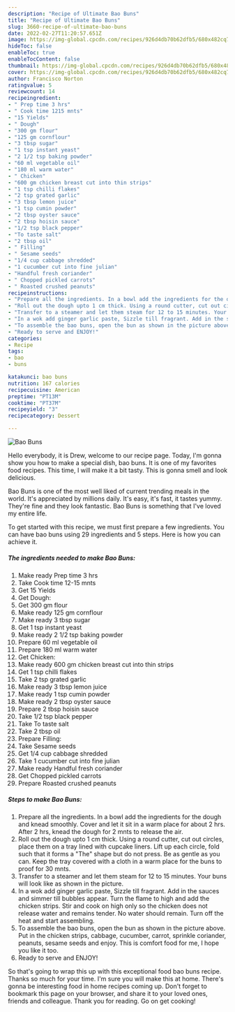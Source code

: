 ```yaml
---
description: "Recipe of Ultimate Bao Buns"
title: "Recipe of Ultimate Bao Buns"
slug: 3660-recipe-of-ultimate-bao-buns
date: 2022-02-27T11:20:57.651Z
image: https://img-global.cpcdn.com/recipes/926d4db70b62dfb5/680x482cq70/bao-buns-recipe-main-photo.jpg
hideToc: false
enableToc: true
enableTocContent: false
thumbnail: https://img-global.cpcdn.com/recipes/926d4db70b62dfb5/680x482cq70/bao-buns-recipe-main-photo.jpg
cover: https://img-global.cpcdn.com/recipes/926d4db70b62dfb5/680x482cq70/bao-buns-recipe-main-photo.jpg
author: Francisco Norton
ratingvalue: 5
reviewcount: 14
recipeingredient:
- " Prep time 3 hrs"
- " Cook time 1215 mnts"
- "15 Yields"
- " Dough"
- "300 gm flour"
- "125 gm cornflour"
- "3 tbsp sugar"
- "1 tsp instant yeast"
- "2 1/2 tsp baking powder"
- "60 ml vegetable oil"
- "180 ml warm water"
- " Chicken"
- "600 gm chicken breast cut into thin strips"
- "1 tsp chilli flakes"
- "2 tsp grated garlic"
- "3 tbsp lemon juice"
- "1 tsp cumin powder"
- "2 tbsp oyster sauce"
- "2 tbsp hoisin sauce"
- "1/2 tsp black pepper"
- "To taste salt"
- "2 tbsp oil"
- " Filling"
- " Sesame seeds"
- "1/4 cup cabbage shredded"
- "1 cucumber cut into fine julian"
- "Handful fresh coriander"
- " Chopped pickled carrots"
- " Roasted crushed peanuts"
recipeinstructions:
- "Prepare all the ingredients. In a bowl add the ingredients for the dough and knead smoothly. Cover and let it sit in a warm place for about 2 hrs. After 2 hrs, knead the dough for 2 mnts to release the air."
- "Roll out the dough upto 1 cm thick. Using a round cutter, cut out circles, place them on a tray lined with cupcake liners. Lift up each circle, fold such that it forms a &#34;The&#34; shape but do not press. Be as gentle as you can. Keep the tray covered with a cloth in a warm place for the buns to proof for 30 mnts."
- "Transfer to a steamer and let them steam for 12 to 15 minutes. Your buns will look like as shown in the picture."
- "In a wok add ginger garlic paste, Sizzle till fragrant. Add in the sauces and simmer till bubbles appear. Turn the flame to high and add the chicken strips. Stir and cook on high only so the chicken does not release water and remains tender. No water should remain. Turn off the heat and start assembling."
- "To assemble the bao buns, open the bun as shown in the picture above. Put in the chicken strips, cabbage, cucumber, carrot, sprinkle coriander, peanuts, sesame seeds and enjoy. This is comfort food for me, I hope you like it too."
- "Ready to serve and ENJOY!"
categories:
- Recipe
tags:
- bao
- buns

katakunci: bao buns 
nutrition: 167 calories
recipecuisine: American
preptime: "PT13M"
cooktime: "PT37M"
recipeyield: "3"
recipecategory: Dessert

---
```



![Bao Buns](https://img-global.cpcdn.com/recipes/926d4db70b62dfb5/680x482cq70/bao-buns-recipe-main-photo.jpg)

Hello everybody, it is Drew, welcome to our recipe page. Today, I'm gonna show you how to make a special dish, bao buns. It is one of my favorites food recipes. This time, I will make it a bit tasty. This is gonna smell and look delicious.



Bao Buns is one of the most well liked of current trending meals in the world. It's appreciated by millions daily. It's easy, it's fast, it tastes yummy. They're fine and they look fantastic. Bao Buns is something that I've loved my entire life.


To get started with this recipe, we must first prepare a few ingredients. You can have bao buns using 29 ingredients and 5 steps. Here is how you can achieve it.

<!--inarticleads1-->

##### The ingredients needed to make Bao Buns:

1. Make ready  Prep time 3 hrs
1. Take  Cook time 12-15 mnts
1. Get 15 Yields
1. Get  Dough:
1. Get 300 gm flour
1. Make ready 125 gm cornflour
1. Make ready 3 tbsp sugar
1. Get 1 tsp instant yeast
1. Make ready 2 1/2 tsp baking powder
1. Prepare 60 ml vegetable oil
1. Prepare 180 ml warm water
1. Get  Chicken:
1. Make ready 600 gm chicken breast cut into thin strips
1. Get 1 tsp chilli flakes
1. Take 2 tsp grated garlic
1. Make ready 3 tbsp lemon juice
1. Make ready 1 tsp cumin powder
1. Make ready 2 tbsp oyster sauce
1. Prepare 2 tbsp hoisin sauce
1. Take 1/2 tsp black pepper
1. Take To taste salt
1. Take 2 tbsp oil
1. Prepare  Filling:
1. Take  Sesame seeds
1. Get 1/4 cup cabbage shredded
1. Take 1 cucumber cut into fine julian
1. Make ready Handful fresh coriander
1. Get  Chopped pickled carrots
1. Prepare  Roasted crushed peanuts




<!--inarticleads2-->

##### Steps to make Bao Buns:

1. Prepare all the ingredients. In a bowl add the ingredients for the dough and knead smoothly. Cover and let it sit in a warm place for about 2 hrs. After 2 hrs, knead the dough for 2 mnts to release the air.
1. Roll out the dough upto 1 cm thick. Using a round cutter, cut out circles, place them on a tray lined with cupcake liners. Lift up each circle, fold such that it forms a &#34;The&#34; shape but do not press. Be as gentle as you can. Keep the tray covered with a cloth in a warm place for the buns to proof for 30 mnts.
1. Transfer to a steamer and let them steam for 12 to 15 minutes. Your buns will look like as shown in the picture.
1. In a wok add ginger garlic paste, Sizzle till fragrant. Add in the sauces and simmer till bubbles appear. Turn the flame to high and add the chicken strips. Stir and cook on high only so the chicken does not release water and remains tender. No water should remain. Turn off the heat and start assembling.
1. To assemble the bao buns, open the bun as shown in the picture above. Put in the chicken strips, cabbage, cucumber, carrot, sprinkle coriander, peanuts, sesame seeds and enjoy. This is comfort food for me, I hope you like it too.
1. Ready to serve and ENJOY!



So that's going to wrap this up with this exceptional food bao buns recipe. Thanks so much for your time. I'm sure you will make this at home. There's gonna be interesting food in home recipes coming up. Don't forget to bookmark this page on your browser, and share it to your loved ones, friends and colleague. Thank you for reading. Go on get cooking!
